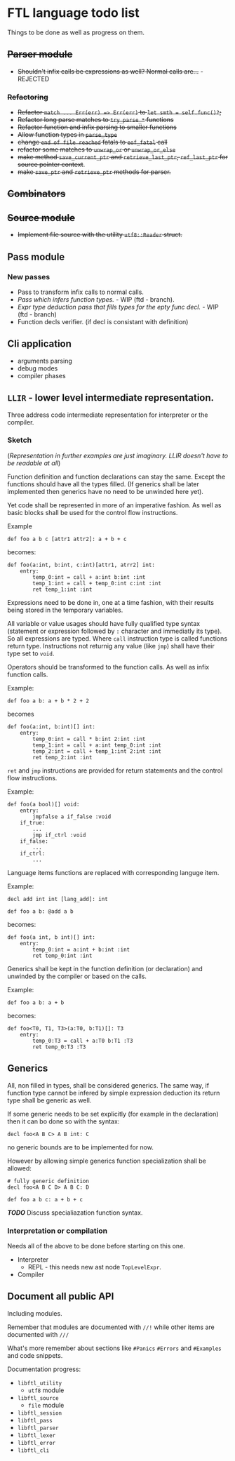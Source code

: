 # FTL language todo list

Things to be done as well as progress on them.

## ~~Parser module~~

* ~~Shouldn't infix calls be expressions as well? Normal calls are...~~ - REJECTED

### ~~Refactoring~~

* ~~Refactor `match ... Err(err) => Err(err)` to `let smth = self.func()?`;~~
* ~~Refactor long parse matches to `try_parse_*` functions~~
* ~~Refactor function and infix parsing to smaller functions~~
* ~~Allow function types in `parse_type`~~
* ~~change `end of file reached` fatals to `eof_fatal` call~~
* ~~refactor some matches to `unwrap_or` or `unwrap_or_else`~~
* ~~make method `save_current_ptr` and `retrieve_last_ptr`, `ref_last_ptr` for source pointer context~~.
* ~~make `save_ptr` and `retrieve_ptr` methods for parser.~~

## ~~Combinators~~

## ~~Source module~~

* ~~Implement file source with the utility `utf8::Reader` struct.~~

## Pass module

### New passes

* Pass to transform infix calls to normal calls.
* _Pass which infers function types._ - WIP (ftd - branch).
* _Expr type deduction pass that fills types for the epty func decl._ - WIP (ftd - branch)
* Function decls verifier. (if decl is consistant with definition)

## Cli application

* arguments parsing
* debug modes
* compiler phases

## `LLIR` - lower level intermediate representation.

Three address code intermediate representation for interpreter or the compiler.

### Sketch

(_Representation in further examples are just imaginary. 
LLIR doesn't have to be readable at all_)

Function definition and function declarations can stay the same.
Except the functions should have all the types filled.
(If generics shall be later implemented then generics have no 
need to be unwinded here yet). 

Yet code shall be represented in more of an imperative fashion.
As well as basic blocks shall be used for the control flow instructions.

Example

```ftl
def foo a b c [attr1 attr2]: a + b + c
```

becomes:

```llir
def foo(a:int, b:int, c:int)[attr1, atrr2] int:
    entry:
        temp_0:int = call + a:int b:int :int
        temp_1:int = call + temp_0:int c:int :int
        ret temp_1:int :int
```


Expressions need to be done in, one at a time fashion, with their 
results being stored in the temporary variables.

All variable or value usages should have fully qualified
type syntax (statement or expression followed by `:` character and
immediatly its type).
 So all expressions are typed. 
 Where `call` instruction type is called functions return type.
Instructions not returnig any value (like `jmp`) shall have
their type set to `void`.


Operators should be transformed to the function calls.
As well as infix function calls.

Example:

```ftl
def foo a b: a + b * 2 + 2
```

becomes

```llir
def foo(a:int, b:int)[] int:
    entry:
        temp_0:int = call * b:int 2:int :int
        temp_1:int = call + a:int temp_0:int :int
        temp_2:int = call + temp_1:int 2:int :int
        ret temp_2:int :int
```

`ret` and `jmp` instructions are provided for return statements and 
the control flow instructions.

Example:

```llir
def foo(a bool)[] void:
    entry:
        jmpfalse a if_false :void
    if_true:
        ...
        jmp if_ctrl :void
    if_false:
        ...
    if_ctrl:
        ...
```

Language items functions are replaced with corresponding languge item.

Example:

```ftl
decl add int int [lang_add]: int

def foo a b: @add a b
```

becomes:

```llir
def foo(a int, b int)[] int:
    entry:
        temp_0:int = a:int + b:int :int
        ret temp_0:int :int
```

Generics shall be kept in the function definition
(or declaration) and unwinded by the compiler or 
based on the calls.

Example:

```ftl
def foo a b: a + b
```

becomes:

```llir
def foo<T0, T1, T3>(a:T0, b:T1)[]: T3
    entry:
        temp_0:T3 = call + a:T0 b:T1 :T3
        ret temp_0:T3 :T3
```

## Generics

All, non filled in types, shall be considered generics.
The same way, if function type cannot be infered by simple 
expression deduction its return type shall be generic as well.

If some generic needs to be set explicitly (for example in the declaration)
then it can bo done so with the syntax:

```
decl foo<A B C> A B int: C
```

no generic bounds are to be implemented for now.

However by allowing simple generics function specialization shall be
allowed:

```
# fully generic definition
decl foo<A B C D> A B C: D

def foo a b c: a + b + c
```
***TODO*** Discuss specialiazation function syntax.


### Interpretation or compilation

Needs all of the above to be done before starting on this one.

* Interpreter
  * REPL - this needs new ast node `TopLevelExpr`.
* Compiler

## Document all public API

Including modules.

Remember that modules are documented with `//!`
while other items are documented with `///`

What's more remember about sections like `#Panics` `#Errors` and `#Examples`
and code snippets.

Documentation progress:

* `libftl_utility`
  * `utf8` module
* `libftl_source`
  * `file` module
* `libftl_session`
* `libftl_pass`
* `libftl_parser`
* `libftl_lexer`
* `libftl_error`
* `libftl_cli`
